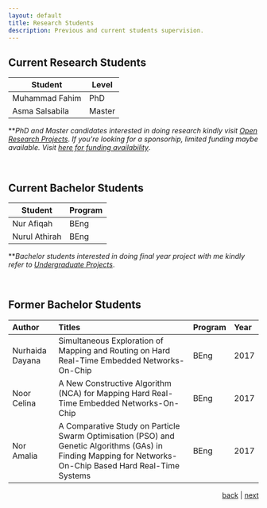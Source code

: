 ```yaml
---
layout: default
title: Research Students
description: Previous and current students supervision.
---
```


## Current Research Students

| Student |  Level |
| ---- | --- |
| Muhammad Fahim | PhD |
| Asma Salsabila | Master |

**_PhD and Master candidates interested in doing research kindly visit_ [_Open Research Projects_](research). _If you're looking for a sponsorhip, limited funding maybe available. Visit_ [_here for funding availability_](news).

<br>

## Current Bachelor Students

| Student | Program  |
| ---- | --- |
| Nur Afiqah | BEng  |
| Nurul Athirah | BEng  |

**_Bachelor students interested in doing final year project with me kindly refer to_ [_Undergraduate Projects_](project).

<br>

## Former Bachelor Students

| Author           | Titles            | Program | Year |
|:-----------------|:------------------|:------------------|:------------------|
| Nurhaida Dayana  | Simultaneous Exploration of Mapping and Routing on Hard Real-Time Embedded Networks-On-Chip | BEng  | 2017 |
| Noor Celina      | A New Constructive Algorithm (NCA) for Mapping Hard Real-Time Embedded Networks-On-Chip | BEng  | 2017 |
| Nor Amalia       | A Comparative Study on Particle Swarm Optimisation (PSO) and Genetic Algorithms (GAs) in Finding Mapping for Networks-On-Chip Based Hard Real-Time Systems  | BEng  | 2017 |

<p style="text-align: right;">
<a href="publication">back</a> | <a href="teaching">next</a> 
</p>
